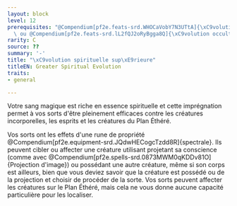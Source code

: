 ```yaml
---
layout: block
level: 12
prerequisites: "@Compendium[pf2e.feats-srd.WHOCaVobY7N3UTtA]{\xC9volution divine}\
  \ ou @Compendium[pf2e.feats-srd.lL2fQJ2oRyBgga8Q]{\xC9volution occulte}"
rarity: C
source: ??
summary: '-'
title: "\xC9volution spirituelle sup\xE9rieure"
titleEN: Greater Spiritual Evolution
traits:
- general

---
```


<p>Votre sang magique est riche en essence spirituelle et cette imprégnation permet à vos sorts d'être pleinement efficaces contre les créatures incorporelles, les esprits et les créatures du Plan Éthéré.</p>
<p>Vos sorts ont les effets d'une rune de propriété @Compendium[pf2e.equipment-srd.JQdwHECogcTzdd8R]{spectrale}. Ils peuvent cibler ou affecter une créature utilisant projetant sa conscience (comme avec @Compendium[pf2e.spells-srd.0873MWM0qKDDv81O]{Projection d'image}) ou possédant une autre créature, même si son corps est ailleurs, bien que vous deviez savoir que la créature est possédé ou de la projection et choisir de procéder de la sorte. Vos sorts peuvent affecter les créatures sur le Plan Éthéré, mais cela ne vous donne aucune capacité particulière pour les localiser.</p>